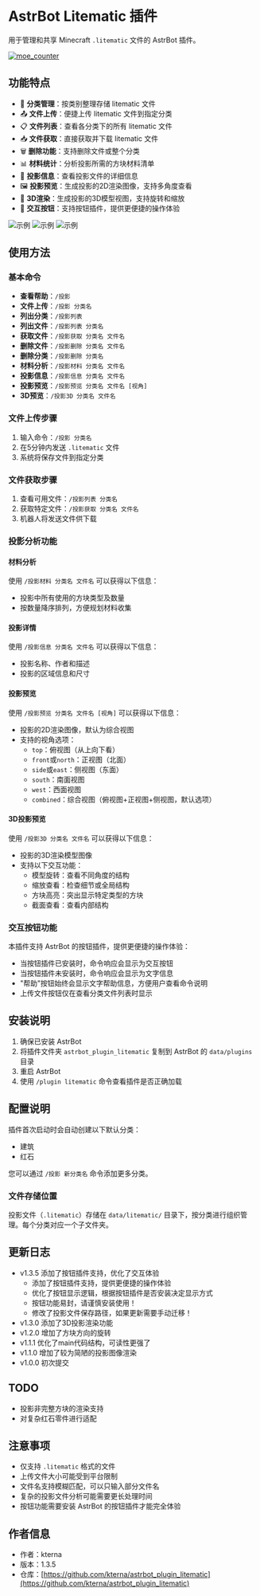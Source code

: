 # AstrBot Litematic 插件

用于管理和共享 Minecraft `.litematic` 文件的 AstrBot 插件。

[![moe_counter](https://count.getloli.com/get/@astrbot_plugin_litematic?theme=moebooru)](https://github.com/kterna/astrbot_plugin_litematic)


## 功能特点

- 📁 **分类管理**：按类别整理存储 litematic 文件
- 📤 **文件上传**：便捷上传 litematic 文件到指定分类
- 📋 **文件列表**：查看各分类下的所有 litematic 文件
- 📥 **文件获取**：直接获取并下载 litematic 文件
- 🗑️ **删除功能**：支持删除文件或整个分类
- 📊 **材料统计**：分析投影所需的方块材料清单
- 📝 **投影信息**：查看投影文件的详细信息
- 🖼️ **投影预览**：生成投影的2D渲染图像，支持多角度查看
- 🧊 **3D渲染**：生成投影的3D模型视图，支持旋转和缩放
- 🔘 **交互按钮**：支持按钮插件，提供更便捷的操作体验

![示例](image/红石.png)
![示例](image/建筑.png)
![示例](image/3D渲染.gif)

## 使用方法

### 基本命令

- **查看帮助**：`/投影`
- **文件上传**：`/投影 分类名`
- **列出分类**：`/投影列表`
- **列出文件**：`/投影列表 分类名`
- **获取文件**：`/投影获取 分类名 文件名`
- **删除文件**：`/投影删除 分类名 文件名`
- **删除分类**：`/投影删除 分类名`
- **材料分析**：`/投影材料 分类名 文件名`
- **投影信息**：`/投影信息 分类名 文件名`
- **投影预览**：`/投影预览 分类名 文件名 [视角]`
- **3D预览**：`/投影3D 分类名 文件名`

### 文件上传步骤

1. 输入命令：`/投影 分类名`
2. 在5分钟内发送 `.litematic` 文件
3. 系统将保存文件到指定分类

### 文件获取步骤

1. 查看可用文件：`/投影列表 分类名`
2. 获取特定文件：`/投影获取 分类名 文件名`
3. 机器人将发送文件供下载

### 投影分析功能

#### 材料分析

使用 `/投影材料 分类名 文件名` 可以获得以下信息：

- 投影中所有使用的方块类型及数量
- 按数量降序排列，方便规划材料收集

#### 投影详情

使用 `/投影信息 分类名 文件名` 可以获得以下信息：

- 投影名称、作者和描述
- 投影的区域信息和尺寸

#### 投影预览

使用 `/投影预览 分类名 文件名 [视角]` 可以获得以下信息：

- 投影的2D渲染图像，默认为综合视图
- 支持的视角选项：
  - `top`：俯视图（从上向下看）
  - `front`或`north`：正视图（北面）
  - `side`或`east`：侧视图（东面）
  - `south`：南面视图
  - `west`：西面视图
  - `combined`：综合视图（俯视图+正视图+侧视图，默认选项）

#### 3D投影预览

使用 `/投影3D 分类名 文件名` 可以获得以下信息：

- 投影的3D渲染模型图像
- 支持以下交互功能：
  - 模型旋转：查看不同角度的结构
  - 缩放查看：检查细节或全局结构
  - 方块高亮：突出显示特定类型的方块
  - 截面查看：查看内部结构

### 交互按钮功能

本插件支持 AstrBot 的按钮插件，提供更便捷的操作体验：

- 当按钮插件已安装时，命令响应会显示为交互按钮
- 当按钮插件未安装时，命令响应会显示为文字信息
- "帮助"按钮始终会显示文字帮助信息，方便用户查看命令说明
- 上传文件按钮仅在查看分类文件列表时显示

## 安装说明

1. 确保已安装 AstrBot
2. 将插件文件夹 `astrbot_plugin_litematic` 复制到 AstrBot 的 `data/plugins` 目录
3. 重启 AstrBot
4. 使用 `/plugin litematic` 命令查看插件是否正确加载

## 配置说明

插件首次启动时会自动创建以下默认分类：

- 建筑
- 红石

您可以通过 `/投影 新分类名` 命令添加更多分类。

### 文件存储位置

投影文件（`.litematic`）存储在 `data/litematic/` 目录下，按分类进行组织管理。每个分类对应一个子文件夹。

## 更新日志

- v1.3.5 添加了按钮插件支持，优化了交互体验
  - 添加了按钮插件支持，提供更便捷的操作体验
  - 优化了按钮显示逻辑，根据按钮插件是否安装决定显示方式
  - 按钮功能易封，请谨慎安装使用！
  - 修改了投影文件保存路径，如果更新需要手动迁移！
- v1.3.0 添加了3D投影渲染功能
- v1.2.0 增加了方块方向的旋转
- v1.1.1 优化了main代码结构，可读性更强了
- v1.1.0 增加了较为简陋的投影图像渲染
- v1.0.0 初次提交

## TODO

- 投影非完整方块的渲染支持
- 对复杂红石零件进行适配

## 注意事项

- 仅支持 `.litematic` 格式的文件
- 上传文件大小可能受到平台限制
- 文件名支持模糊匹配，可以只输入部分文件名
- 复杂的投影文件分析可能需要更长处理时间
- 按钮功能需要安装 AstrBot 的按钮插件才能完全体验

## 作者信息

- 作者：kterna
- 版本：1.3.5
- 仓库：[https://github.com/kterna/astrbot_plugin_litematic](https://github.com/kterna/astrbot_plugin_litematic)
